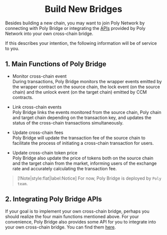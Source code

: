 <h1 align="center">Build New Bridges</h1>

Besides building a new chain, you may want to join Poly Network by connecting with Poly Bridge or integrating the [APIs](bridge.md) provided by Poly Network into your own cross-chain bridge.

If this describes your intention, the following information will be of service to you.

## 1. Main Functions of Poly Bridge

* Monitor cross-chain event  
  During transactions, Poly Bridge monitors the wrapper events emitted by the wrapper contract on the source chain, the lock event (on the source chain) and the unlock event (on the target chain) emitted by CCM contracts.


* Link cross-chain events  
  Poly Bridge links the events monitored from the source chain, Poly chain and target chain depending on the transaction key, and updates the status of the cross-chain transactions simultaneously.


* Update cross-chain fees  
  Poly Bridge will update the transaction fee of the source chain to facilitate the process of initiating a cross-chain transaction for users.


* Update cross-chain token price  
  Poly Bridge also update the price of tokens both on the source chain and the target chain from the market, informing users of the exchange rate and accurately calculating the transaction fee.

> [!Note|style:flat|label:Notice]
> For now, Poly Bridge is deployed by `Poly team`.

## 2. Integrating Poly Bridge APIs
If your goal is to implement your own cross-chain bridge, perhaps you should realize the four main functions mentioned above. For your convenience, Poly Bridge  also provides some API for you to integrate into your own cross-chain bridge.
You can find them [here](bridge.md).